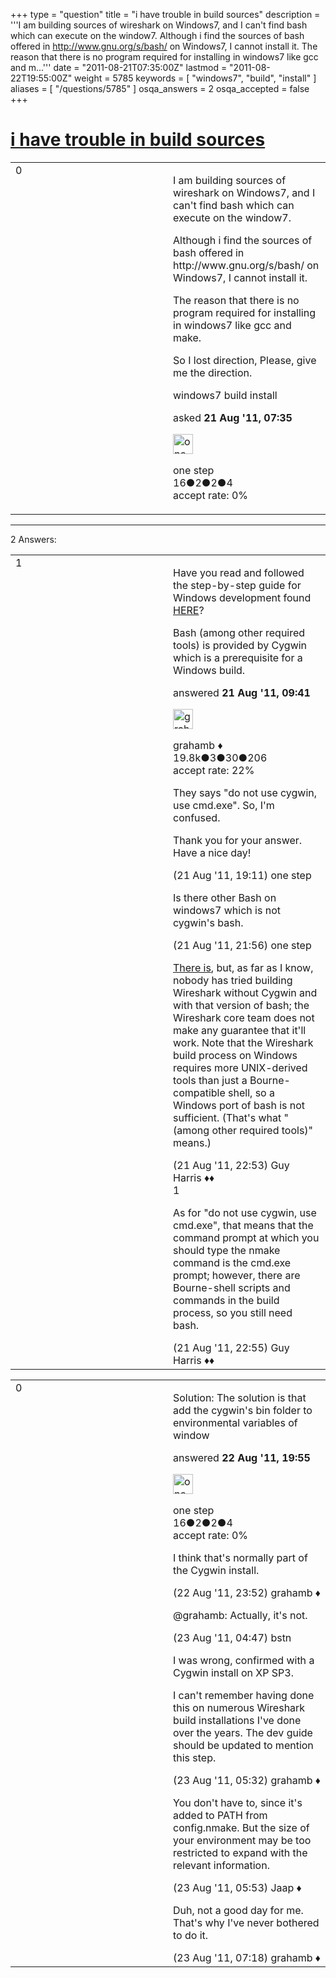 +++
type = "question"
title = "i have trouble in build sources"
description = '''I am building sources of wireshark on Windows7, and I can&#x27;t find bash which can execute on the window7.  Although i find the sources of bash offered in http://www.gnu.org/s/bash/ on Windows7, I cannot install it.  The reason that there is no program required for installing in windows7 like gcc and m...'''
date = "2011-08-21T07:35:00Z"
lastmod = "2011-08-22T19:55:00Z"
weight = 5785
keywords = [ "windows7", "build", "install" ]
aliases = [ "/questions/5785" ]
osqa_answers = 2
osqa_accepted = false
+++

<div class="headNormal">

# [i have trouble in build sources](/questions/5785/i-have-trouble-in-build-sources)

</div>

<div id="main-body">

<div id="askform">

<table id="question-table" style="width:100%;"><colgroup><col style="width: 50%" /><col style="width: 50%" /></colgroup><tbody><tr class="odd"><td style="width: 30px; vertical-align: top"><div class="vote-buttons"><div id="post-5785-score" class="post-score" title="current number of votes">0</div><div id="favorite-count" class="favorite-count"></div></div></td><td><div id="item-right"><div class="question-body"><p>I am building sources of wireshark on Windows7, and I can't find bash which can execute on the window7.</p><p>Although i find the sources of bash offered in http://www.gnu.org/s/bash/ on Windows7, I cannot install it.</p><p>The reason that there is no program required for installing in windows7 like gcc and make.</p><p>So I lost direction, Please, give me the direction.</p></div><div id="question-tags" class="tags-container tags">windows7 build install</div><div id="question-controls" class="post-controls"></div><div class="post-update-info-container"><div class="post-update-info post-update-info-user"><p>asked <strong>21 Aug '11, 07:35</strong></p><img src="https://secure.gravatar.com/avatar/528f8dd6acb92d7bc6189be06e46c5cd?s=32&amp;d=identicon&amp;r=g" class="gravatar" width="32" height="32" alt="one%20step&#39;s gravatar image" /><p>one step<br />
<span class="score" title="16 reputation points">16</span><span title="2 badges"><span class="badge1">●</span><span class="badgecount">2</span></span><span title="2 badges"><span class="silver">●</span><span class="badgecount">2</span></span><span title="4 badges"><span class="bronze">●</span><span class="badgecount">4</span></span><br />
<span class="accept_rate" title="Rate of the user&#39;s accepted answers">accept rate:</span> <span title="one step has no accepted answers">0%</span></p></div></div><div id="comments-container-5785" class="comments-container"></div><div id="comment-tools-5785" class="comment-tools"></div><div class="clear"></div><div id="comment-5785-form-container" class="comment-form-container"></div><div class="clear"></div></div></td></tr></tbody></table>

------------------------------------------------------------------------

<div class="tabBar">

<span id="sort-top"></span>

<div class="headQuestions">

2 Answers:

</div>

</div>

<span id="5787"></span>

<div id="answer-container-5787" class="answer">

<table style="width:100%;"><colgroup><col style="width: 50%" /><col style="width: 50%" /></colgroup><tbody><tr class="odd"><td style="width: 30px; vertical-align: top"><div class="vote-buttons"><div id="post-5787-score" class="post-score" title="current number of votes">1</div></div></td><td><div class="item-right"><div class="answer-body"><p>Have you read and followed the step-by-step guide for Windows development found <a href="http://www.wireshark.org/docs/wsdg_html_chunked/ChSetupWin32.html">HERE</a>?</p><p>Bash (among other required tools) is provided by Cygwin which is a prerequisite for a Windows build.</p></div><div class="answer-controls post-controls"></div><div class="post-update-info-container"><div class="post-update-info post-update-info-user"><p>answered <strong>21 Aug '11, 09:41</strong></p><img src="https://secure.gravatar.com/avatar/d2a7e24ca66604c749c7c88c1da8ff78?s=32&amp;d=identicon&amp;r=g" class="gravatar" width="32" height="32" alt="grahamb&#39;s gravatar image" /><p>grahamb ♦<br />
<span class="score" title="19834 reputation points"><span>19.8k</span></span><span title="3 badges"><span class="badge1">●</span><span class="badgecount">3</span></span><span title="30 badges"><span class="silver">●</span><span class="badgecount">30</span></span><span title="206 badges"><span class="bronze">●</span><span class="badgecount">206</span></span><br />
<span class="accept_rate" title="Rate of the user&#39;s accepted answers">accept rate:</span> <span title="grahamb has 274 accepted answers">22%</span></p></div></div><div id="comments-container-5787" class="comments-container"><span id="5790"></span><div id="comment-5790" class="comment"><div id="post-5790-score" class="comment-score"></div><div class="comment-text"><p>They says "do not use cygwin, use cmd.exe". So, I'm confused.</p><p>Thank you for your answer. Have a nice day!</p></div><div id="comment-5790-info" class="comment-info"><span class="comment-age">(21 Aug '11, 19:11)</span> one step</div></div><span id="5792"></span><div id="comment-5792" class="comment"><div id="post-5792-score" class="comment-score"></div><div class="comment-text"><p>Is there other Bash on windows7 which is not cygwin's bash.</p></div><div id="comment-5792-info" class="comment-info"><span class="comment-age">(21 Aug '11, 21:56)</span> one step</div></div><span id="5796"></span><div id="comment-5796" class="comment"><div id="post-5796-score" class="comment-score"></div><div class="comment-text"><p><a href="http://win-bash.sourceforge.net/">There is</a>, but, as far as I know, nobody has tried building Wireshark without Cygwin and with that version of bash; the Wireshark core team does not make any guarantee that it'll work. Note that the Wireshark build process on Windows requires more UNIX-derived tools than just a Bourne-compatible shell, so a Windows port of bash is not sufficient. (That's what "(among other required tools)" means.)</p></div><div id="comment-5796-info" class="comment-info"><span class="comment-age">(21 Aug '11, 22:53)</span> Guy Harris ♦♦</div></div><span id="5797"></span><div id="comment-5797" class="comment"><div id="post-5797-score" class="comment-score">1</div><div class="comment-text"><p>As for "do not use cygwin, use cmd.exe", that means that the command prompt at which you should type the nmake command is the cmd.exe prompt; however, there are Bourne-shell scripts and commands in the build process, so you still need bash.</p></div><div id="comment-5797-info" class="comment-info"><span class="comment-age">(21 Aug '11, 22:55)</span> Guy Harris ♦♦</div></div></div><div id="comment-tools-5787" class="comment-tools"></div><div class="clear"></div><div id="comment-5787-form-container" class="comment-form-container"></div><div class="clear"></div></div></td></tr></tbody></table>

</div>

<span id="5815"></span>

<div id="answer-container-5815" class="answer answered-by-owner">

<table style="width:100%;"><colgroup><col style="width: 50%" /><col style="width: 50%" /></colgroup><tbody><tr class="odd"><td style="width: 30px; vertical-align: top"><div class="vote-buttons"><div id="post-5815-score" class="post-score" title="current number of votes">0</div></div></td><td><div class="item-right"><div class="answer-body"><p>Solution: The solution is that add the cygwin's bin folder to environmental variables of window</p></div><div class="answer-controls post-controls"></div><div class="post-update-info-container"><div class="post-update-info post-update-info-user"><p>answered <strong>22 Aug '11, 19:55</strong></p><img src="https://secure.gravatar.com/avatar/528f8dd6acb92d7bc6189be06e46c5cd?s=32&amp;d=identicon&amp;r=g" class="gravatar" width="32" height="32" alt="one%20step&#39;s gravatar image" /><p>one step<br />
<span class="score" title="16 reputation points">16</span><span title="2 badges"><span class="badge1">●</span><span class="badgecount">2</span></span><span title="2 badges"><span class="silver">●</span><span class="badgecount">2</span></span><span title="4 badges"><span class="bronze">●</span><span class="badgecount">4</span></span><br />
<span class="accept_rate" title="Rate of the user&#39;s accepted answers">accept rate:</span> <span title="one step has no accepted answers">0%</span></p></div></div><div id="comments-container-5815" class="comments-container"><span id="5818"></span><div id="comment-5818" class="comment"><div id="post-5818-score" class="comment-score"></div><div class="comment-text"><p>I think that's normally part of the Cygwin install.</p></div><div id="comment-5818-info" class="comment-info"><span class="comment-age">(22 Aug '11, 23:52)</span> grahamb ♦</div></div><span id="5821"></span><div id="comment-5821" class="comment"><div id="post-5821-score" class="comment-score"></div><div class="comment-text"><p>@grahamb: Actually, it's not.</p></div><div id="comment-5821-info" class="comment-info"><span class="comment-age">(23 Aug '11, 04:47)</span> bstn</div></div><span id="5822"></span><div id="comment-5822" class="comment"><div id="post-5822-score" class="comment-score"></div><div class="comment-text"><p>I was wrong, confirmed with a Cygwin install on XP SP3.</p><p>I can't remember having done this on numerous Wireshark build installations I've done over the years. The dev guide should be updated to mention this step.</p></div><div id="comment-5822-info" class="comment-info"><span class="comment-age">(23 Aug '11, 05:32)</span> grahamb ♦</div></div><span id="5823"></span><div id="comment-5823" class="comment"><div id="post-5823-score" class="comment-score"></div><div class="comment-text"><p>You don't have to, since it's added to PATH from config.nmake. But the size of your environment may be too restricted to expand with the relevant information.</p></div><div id="comment-5823-info" class="comment-info"><span class="comment-age">(23 Aug '11, 05:53)</span> Jaap ♦</div></div><span id="5825"></span><div id="comment-5825" class="comment"><div id="post-5825-score" class="comment-score"></div><div class="comment-text"><p>Duh, not a good day for me. That's why I've never bothered to do it.</p></div><div id="comment-5825-info" class="comment-info"><span class="comment-age">(23 Aug '11, 07:18)</span> grahamb ♦</div></div></div><div id="comment-tools-5815" class="comment-tools"></div><div class="clear"></div><div id="comment-5815-form-container" class="comment-form-container"></div><div class="clear"></div></div></td></tr></tbody></table>

</div>

<div class="paginator-container-left">

</div>

</div>

</div>

